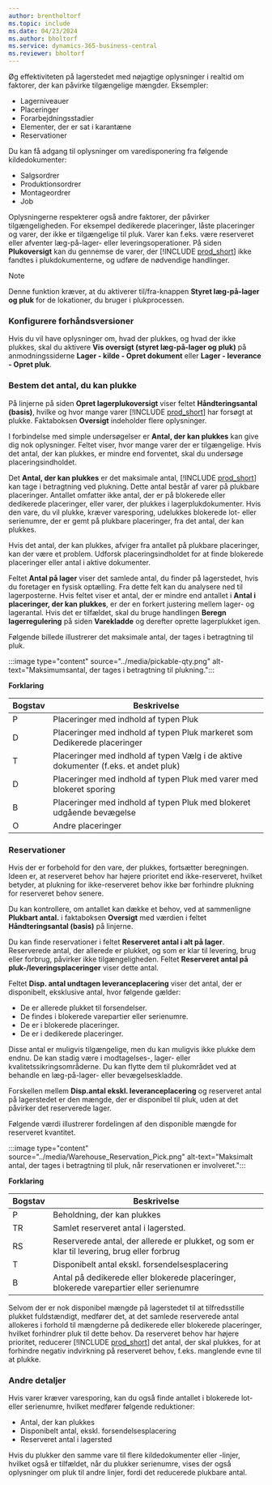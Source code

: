 ```yaml
---
author: brentholtorf
ms.topic: include
ms.date: 04/23/2024
ms.author: bholtorf
ms.service: dynamics-365-business-central
ms.reviewer: bholtorf
---
```


Øg effektiviteten på lagerstedet med nøjagtige oplysninger i realtid om faktorer, der kan påvirke tilgængelige mængder. Eksempler: 

* Lagerniveauer
* Placeringer
* Forarbejdningsstadier
* Elementer, der er sat i karantæne
* Reservationer

Du kan få adgang til oplysninger om varedisponering fra følgende kildedokumenter:

* Salgsordrer
* Produktionsordrer
* Montageordrer
* Job

Oplysningerne respekterer også andre faktorer, der påvirker tilgængeligheden. For eksempel dedikerede placeringer, låste placeringer og varer, der ikke er tilgængelige til pluk. Varer kan f.eks. være reserveret eller afventer læg-på-lager- eller leveringsoperationer. På siden **Plukoversigt** kan du gennemse de varer, der [!INCLUDE [prod_short](prod_short.md)] ikke fandtes i plukdokumenterne, og udføre de nødvendige handlinger.

> [!NOTE]
> Denne funktion kræver, at du aktiverer til/fra-knappen **Styret læg-på-lager og pluk** for de lokationer, du bruger i plukprocessen.

### Konfigurere forhåndsversioner

Hvis du vil have oplysninger om, hvad der plukkes, og hvad der ikke plukkes, skal du aktivere **Vis oversigt (styret læg-på-lager og pluk)** på anmodningssiderne **Lager - kilde - Opret dokument** eller **Lager - leverance - Opret pluk**.

### Bestem det antal, du kan plukke

På linjerne på siden **Opret lagerplukoversigt** viser feltet **Håndteringsantal (basis)**, hvilke og hvor mange varer [!INCLUDE [prod_short](prod_short.md)] har forsøgt at plukke. Faktaboksen **Oversigt** indeholder flere oplysninger.

I forbindelse med simple undersøgelser er **Antal, der kan plukkes** kan give dig nok oplysninger. Feltet viser, hvor mange varer der er tilgængelige. Hvis det antal, der kan plukkes, er mindre end forventet, skal du undersøge placeringsindholdet.

Det **Antal, der kan plukkes** er det maksimale antal, [!INCLUDE [prod_short](prod_short.md)] kan tage i betragtning ved plukning. Dette antal består af varer på plukbare placeringer. Antallet omfatter ikke antal, der er på blokerede eller dedikerede placeringer, eller varer, der plukkes i lagerplukdokumenter. Hvis den vare, du vil plukke, kræver varesporing, udelukkes blokerede lot- eller serienumre, der er gemt på plukbare placeringer, fra det antal, der kan plukkes.

Hvis det antal, der kan plukkes, afviger fra antallet på plukbare placeringer, kan der være et problem. Udforsk placeringsindholdet for at finde blokerede placeringer eller antal i aktive dokumenter.

Feltet **Antal på lager** viser det samlede antal, du finder på lagerstedet, hvis du foretager en fysisk optælling. Fra dette felt kan du analysere ned til lagerposterne. Hvis feltet viser et antal, der er mindre end antallet i **Antal i placeringer, der kan plukkes**, er der en forkert justering mellem lager- og lagerantal. Hvis det er tilfældet, skal du bruge handlingen **Beregn lagerregulering** på siden **Varekladde** og derefter oprette lagerplukket igen.

Følgende billede illustrerer det maksimale antal, der tages i betragtning til pluk.

:::image type="content" source="../media/pickable-qty.png" alt-text="Maksimumsantal, der tages i betragtning til plukning.":::

**Forklaring**

|Bogstav  |Beskrivelse  |
|---------|---------|
|P     |Placeringer med indhold af typen Pluk         |
|D     |Placeringer med indhold af typen Pluk markeret som Dedikerede placeringer        |
|T     |Placeringer med indhold af typen Vælg i de aktive dokumenter (f.eks. et andet pluk)       |
|D     |Placeringer med indhold af typen Pluk med varer med blokeret sporing         |
|B     |Placeringer med indhold af typen Pluk med blokeret udgående bevægelse         |
|O     |Andre placeringer         |

### Reservationer

Hvis der er forbehold for den vare, der plukkes, fortsætter beregningen. Ideen er, at reserveret behov har højere prioritet end ikke-reserveret, hvilket betyder, at plukning for ikke-reserveret behov ikke bør forhindre plukning for reserveret behov senere.

Du kan kontrollere, om antallet kan dække et behov, ved at sammenligne **Plukbart antal.** i faktaboksen **Oversigt** med værdien i feltet **Håndteringsantal (basis)** på linjerne.

Du kan finde reservationer i feltet **Reserveret antal i alt på lager**. Reserverede antal, der allerede er plukket, og som er klar til levering, brug eller forbrug, påvirker ikke tilgængeligheden. Feltet **Reserveret antal på pluk-/leveringsplaceringer** viser dette antal.

Feltet **Disp. antal undtagen leveranceplacering** viser det antal, der er disponibelt, eksklusive antal, hvor følgende gælder:

* De er allerede plukket til forsendelser.
* De findes i blokerede varepartier eller serienumre.
* De er i blokerede placeringer.
* De er i dedikerede placeringer.

Disse antal er muligvis tilgængelige, men du kan muligvis ikke plukke dem endnu. De kan stadig være i modtagelses-, lager- eller kvalitetssikringsområderne. Du kan flytte dem til plukområdet ved at behandle en læg-på-lager- eller bevægelseskladde.

Forskellen mellem **Disp.antal ekskl. leveranceplacering** og reserveret antal på lagerstedet er den mængde, der er disponibel til pluk, uden at det påvirker det reserverede lager.

Følgende værdi illustrerer fordelingen af den disponible mængde for reserveret kvantitet.

:::image type="content" source="../media/Warehouse_Reservation_Pick.png" alt-text="Maksimalt antal, der tages i betragtning til pluk, når reservationen er involveret.":::

**Forklaring**

|Bogstav  |Beskrivelse  |
|---------|---------|
|P     |Beholdning, der kan plukkes         |
|TR    |Samlet reserveret antal i lagersted.         |
|RS    |Reserverede antal, der allerede er plukket, og som er klar til levering, brug eller forbrug       |
|T     |Disponibelt antal ekskl. forsendelsesplacering         |
|B     |Antal på dedikerede eller blokerede placeringer, blokerede varepartier eller serienumre         |

Selvom der er nok disponibel mængde på lagerstedet til at tilfredsstille plukket fuldstændigt, medfører det, at det samlede reserverede antal allokeres i forhold til mængderne på dedikerede eller blokerede placeringer, hvilket forhindrer pluk til dette behov. Da reserveret behov har højere prioritet, reducerer [!INCLUDE [prod_short](prod_short.md)] det antal, der skal plukkes, for at forhindre negativ indvirkning på reserveret behov, f.eks. manglende evne til at plukke.

### Andre detaljer

Hvis varer kræver varesporing, kan du også finde antallet i blokerede lot- eller serienumre, hvilket medfører følgende reduktioner:

* Antal, der kan plukkes
* Disponibelt antal, ekskl. forsendelsesplacering
* Reserveret antal i lagersted 

Hvis du plukker den samme vare til flere kildedokumenter eller -linjer, hvilket også er tilfældet, når du plukker serienumre, vises der også oplysninger om pluk til andre linjer, fordi det reducerede plukbare antal.
